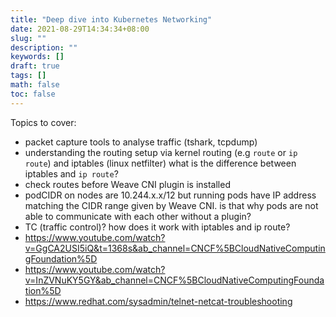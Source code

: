 ```yaml
---
title: "Deep dive into Kubernetes Networking"
date: 2021-08-29T14:34:34+08:00
slug: ""
description: ""
keywords: []
draft: true
tags: []
math: false
toc: false
---
```


Topics to cover:
- packet capture tools to analyse traffic (tshark, tcpdump)
- understanding the routing setup via kernel routing (e.g `route` or `ip route`) and iptables (linux netfilter) what is the difference between iptables and `ip route`?
- check routes before Weave CNI plugin is installed
- podCIDR on nodes are 10.244.x.x/12 but running pods have IP address matching the CIDR range given by Weave CNI. is that why pods are not able to communicate with each other without a plugin?
- TC (traffic control)? how does it work with iptables and ip route?
- https://www.youtube.com/watch?v=GgCA2USI5iQ&t=1368s&ab_channel=CNCF%5BCloudNativeComputingFoundation%5D
- https://www.youtube.com/watch?v=InZVNuKY5GY&ab_channel=CNCF%5BCloudNativeComputingFoundation%5D
- https://www.redhat.com/sysadmin/telnet-netcat-troubleshooting